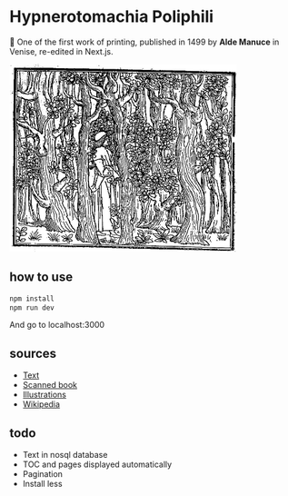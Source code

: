 # Hypnerotomachia Poliphili

📖 One of the first work of printing,
published in 1499 by **Alde Manuce** in Venise,
re-edited in Next.js.

<img src="public/images/book/f001.jpg" width="400px">

## how to use
```
npm install
npm run dev
```
And go to localhost:3000

## sources

* [Text](http://www.liberliber.it/mediateca/libri/c/colonna/hypnerotomachia_poliphili_etc/pdf/hypner_p.pdf)
* [Scanned book](http://architectura.cesr.univ-tours.fr/Traite/Images/LES1358Index.asp)
* [Illustrations](https://gallica.bnf.fr/ark:/12148/btv1b2200005d)
* [Wikipedia](https://en.wikipedia.org/wiki/Hypnerotomachia_Poliphili)

## todo
* Text in nosql database
* TOC and pages displayed automatically 
* Pagination
* Install less